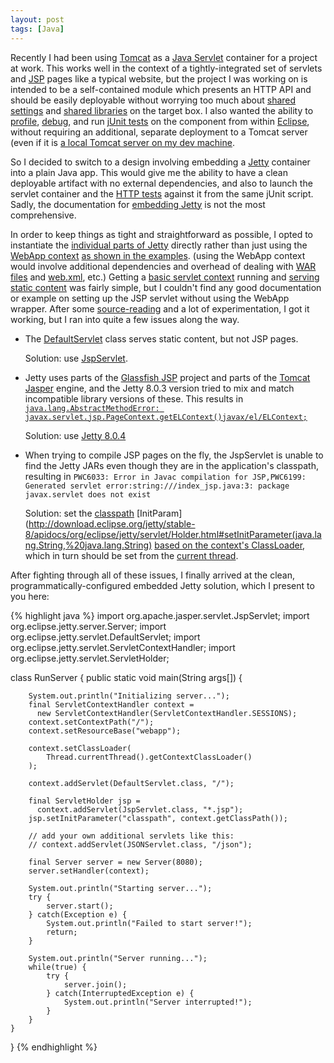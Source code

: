 ```yaml
---
layout: post
tags: [Java]
---
```

Recently I had been using [Tomcat](http://tomcat.apache.org/) as a
[Java Servlet](http://en.wikipedia.org/wiki/Java_Servlet) container for a
project at work.  This works well in the context of a tightly-integrated set
of servlets and [JSP](http://en.wikipedia.org/wiki/JavaServer_Pages) pages
like a typical website, but the project I was working on is intended to be a
self-contained module which presents an HTTP API and should be easily
deployable without worrying too much about
[shared settings](http://tomcat.apache.org/tomcat-6.0-doc/config/context.html#Resource_Links)
and
[shared libraries](http://tomcat.apache.org/tomcat-6.0-doc/class-loader-howto.html)
on the target box.  I also wanted the ability to
[profile](http://www.eclipse.org/tptp/home/documents/tutorials/profilingtool/profilingexample_32.html),
[debug](http://www.vogella.de/articles/EclipseDebugging/article.html), and run
[jUnit tests](http://www.junit.org/) on the component from within
[Eclipse](http://www.eclipse.org/), without requiring an additional, separate
deployment to a Tomcat server (even if it is
[a local Tomcat server on my dev machine](http://www.mulesoft.com/tomcat-eclipse).

So I decided to switch to a design involving embedding a
[Jetty](http://www.eclipse.org/jetty/) container into a plain Java app.  This
would give me the ability to have a clean deployable artifact with no external
dependencies, and also to launch the servlet container and the
[HTTP tests](http://download.eclipse.org/jetty/stable-8/apidocs/org/eclipse/jetty/testing/HttpTester.html)
against it from the same jUnit script.  Sadly, the documentation for
[embedding Jetty](http://docs.codehaus.org/display/JETTY/Embedding+Jetty) is
not the most comprehensive.

In order to keep things as tight and straightforward as possible, I opted to
instantiate the
[individual parts of Jetty](http://wiki.eclipse.org/Jetty/Reference/Dependencies#Dependency_Tree)
directly rather than just using the
[WebApp context](http://download.eclipse.org/jetty/stable-8/apidocs/org/eclipse/jetty/webapp/WebAppContext.html)
[as shown in the examples](http://download.eclipse.org/jetty/stable-8/xref/org/eclipse/jetty/embedded/OneWebApp.html).
(using the WebApp context would involve additional dependencies and overhead
of dealing with [WAR files](http://en.wikipedia.org/wiki/WAR_file_format_(Sun))
and [web.xml](http://docs.codehaus.org/display/JETTY/jetty-web.xml), etc.)
Getting a
[basic servlet context](http://download.eclipse.org/jetty/stable-8/xref/org/eclipse/jetty/embedded/OneServletContext.html)
running and
[serving static content](http://download.eclipse.org/jetty/stable-8/apidocs/org/eclipse/jetty/servlet/DefaultServlet.html)
was fairly simple, but I couldn't find any good documentation or example on
setting up the JSP servlet without using the WebApp wrapper.  After some
[source-reading](http://download.eclipse.org/jetty/stable-8/xref/org/eclipse/jetty/webapp/StandardDescriptorProcessor.html#251)
and a lot of experimentation, I got it working, but I ran into quite a few issues along the way.

*   The
    [DefaultServlet](http://download.eclipse.org/jetty/stable-8/apidocs/org/eclipse/jetty/servlet/DefaultServlet.html)
    class serves static content, but not JSP pages.

    Solution: use
    [JspServlet](http://tomcat.apache.org/tomcat-6.0-doc/api/org/apache/jasper/servlet/JspServlet.html).
    
*   Jetty uses parts of the
    [Glassfish JSP](http://jsp.java.net/) project and parts of the
    [Tomcat Jasper](http://tomcat.apache.org/tomcat-6.0-doc/jasper-howto.html)
    engine, and the Jetty 8.0.3 version tried to mix and match incompatible
    library versions of these.  This results in
    [`java.lang.AbstractMethodError: javax.servlet.jsp.PageContext.getELContext()javax/el/ELContext;`](http://stackoverflow.com/questions/2534883/jetty-7-hightide-distribution-jsp-and-jstl-support)

    Solution: use
    [Jetty 8.0.4](http://download.eclipse.org/jetty/stable-8/dist/)

*   When trying to compile JSP pages on the fly, the JspServlet is unable to
    find the Jetty JARs even though they are in the application's classpath,
    resulting in `PWC6033: Error in Javac compilation for JSP,PWC6199:
    Generated servlet error:string:///index_jsp.java:3: package javax.servlet
    does not exist`

    Solution: set the
    [classpath](http://tomcat.apache.org/tomcat-6.0-doc/jasper-howto.html#Configuration)
    [InitParam](http://download.eclipse.org/jetty/stable-8/apidocs/org/eclipse/jetty/servlet/Holder.html#setInitParameter(java.lang.String,%20java.lang.String)
    [based on the context's ClassLoader](http://download.eclipse.org/jetty/stable-8/apidocs/org/eclipse/jetty/server/handler/ContextHandler.html#getClassPath()),
    which in turn should be set from the
    [current thread](http://download.oracle.com/javase/6/docs/api/java/lang/Thread.html#getContextClassLoader()).

After fighting through all of these issues, I finally arrived at the clean,
programmatically-configured embedded Jetty solution, which I present to you
here:

{% highlight java %}
import org.apache.jasper.servlet.JspServlet;
import org.eclipse.jetty.server.Server;
import org.eclipse.jetty.servlet.DefaultServlet;
import org.eclipse.jetty.servlet.ServletContextHandler;
import org.eclipse.jetty.servlet.ServletHolder;

class RunServer {
    public static void main(String args[]) {

        System.out.println("Initializing server...");
        final ServletContextHandler context =
          new ServletContextHandler(ServletContextHandler.SESSIONS);
        context.setContextPath("/");
        context.setResourceBase("webapp");

        context.setClassLoader(
            Thread.currentThread().getContextClassLoader()
        );

        context.addServlet(DefaultServlet.class, "/");

        final ServletHolder jsp =
          context.addServlet(JspServlet.class, "*.jsp");
        jsp.setInitParameter("classpath", context.getClassPath());

        // add your own additional servlets like this:
        // context.addServlet(JSONServlet.class, "/json");

        final Server server = new Server(8080);
        server.setHandler(context);

        System.out.println("Starting server...");
        try {
            server.start();
        } catch(Exception e) {
            System.out.println("Failed to start server!");
            return;
        }

        System.out.println("Server running...");
        while(true) {
            try {
                server.join();
            } catch(InterruptedException e) {
                System.out.println("Server interrupted!");
            }
        }
    }
}
{% endhighlight %}